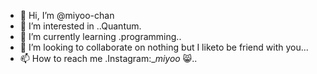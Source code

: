 - 👋 Hi, I’m @miyoo-chan
- 👀 I’m interested in ..Quantum.
- 🌱 I’m currently learning .programming..
- 💞️ I’m looking to collaborate on nothing but I liketo be friend with you...
- 📫 How to reach me .Instagram:__miyoo_ 😸..

<!---
miyoo-chan/miyoo-chan is a ✨ special ✨ repository because its `README.md` (this file) appears on your GitHub profile.
You can click the Preview link to take a look at your changes.
--->

